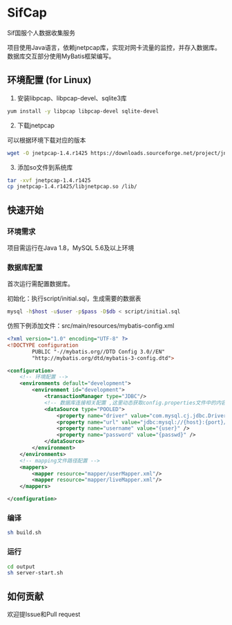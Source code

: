 # SifCap

Sif国服个人数据收集服务

项目使用Java语言，依赖jnetpcap库，实现对网卡流量的监控，并存入数据库。数据库交互部分使用MyBatis框架编写。

## 环境配置 (for Linux)

1. 安装libpcap、libpcap-devel、sqlite3库

``` bash
yum install -y libpcap libpcap-devel sqlite-devel
```

2. 下载jnetpcap

可以根据环境下载对应的版本

``` bash
wget -O jnetpcap-1.4.r1425 https://downloads.sourceforge.net/project/jnetpcap/jnetpcap/Latest/jnetpcap-1.4.r1425-1.linux64.x86_64.tgz
```

3. 添加so文件到系统库

``` bash
tar -xvf jnetpcap-1.4.r1425
cp jnetpcap-1.4.r1425/libjnetpcap.so /lib/
```

## 快速开始

### 环境需求

项目需运行在Java 1.8，MySQL 5.6及以上环境

### 数据库配置

首次运行需配置数据库。

初始化：执行script/initial.sql，生成需要的数据表

``` bash
mysql -h$host -u$user -p$pass -D$db < script/initial.sql
```

仿照下例添加文件：src/main/resources/mybatis-config.xml

``` xml
<?xml version="1.0" encoding="UTF-8" ?>
<!DOCTYPE configuration
        PUBLIC "-//mybatis.org//DTD Config 3.0//EN"
        "http://mybatis.org/dtd/mybatis-3-config.dtd">

<configuration>
    <!-- 环境配置 -->
    <environments default="development">
        <environment id="development">
            <transactionManager type="JDBC"/>
            <!-- 数据库连接相关配置 ,这里动态获取config.properties文件中的内容-->
            <dataSource type="POOLED">
                <property name="driver" value="com.mysql.cj.jdbc.Driver" />
                <property name="url" value="jdbc:mysql://{host}:{port}/{db}" />
                <property name="username" value="{user}" />
                <property name="password" value="{passwd}" />
            </dataSource>
        </environment>
    </environments>
    <!-- mapping文件路径配置 -->
    <mappers>
        <mapper resource="mapper/userMapper.xml"/>
        <mapper resource="mapper/liveMapper.xml"/>
    </mappers>

</configuration>
```

### 编译

``` bash
sh build.sh
```

### 运行

``` bash
cd output
sh server-start.sh
```

## 如何贡献

欢迎提Issue和Pull request

